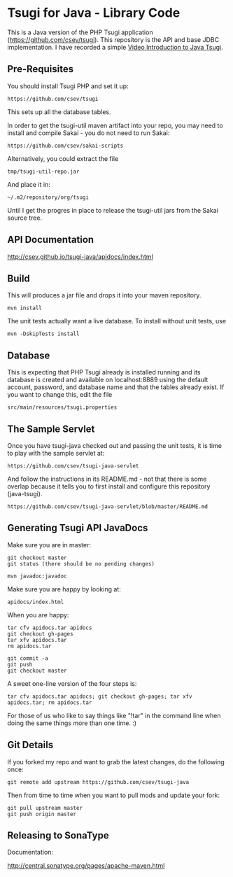 Tsugi for Java - Library Code
=============================

This is a Java version of the PHP Tsugi application 
(https://github.com/csev/tsugi).  This repository is the 
API and base JDBC implementation.  I have recorded a simple
<a href="https://www.youtube.com/watch?v=R2hsu0xusKo&list=PLlRFEj9H3Oj5WZUjVjTJVBN18ozYSWMhw&index=10"
target="_blank">Video Introduction to Java Tsugi</a>.

Pre-Requisites
--------------

You should install Tsugi PHP and set it up:

    https://github.com/csev/tsugi

This sets up all the database tables.   

In order to get the tsugi-util maven artifact into your repo,
you may need to install and compile Sakai - you do not need 
to run Sakai:

    https://github.com/csev/sakai-scripts

Alternatively, you could extract the file

    tmp/tsugi-util-repo.jar

And place it in:

    ~/.m2/repository/org/tsugi

Until I get the progres in place to release the tsugi-util jars
from the Sakai source tree.

API Documentation
-----------------

<a href="http://csev.github.io/tsugi-java/apidocs/index.html" target="_blank">http://csev.github.io/tsugi-java/apidocs/index.html</a>

Build
-----
This will produces a jar file and drops it into your maven repository. 

    mvn install

The unit tests actually want a live database.  To install without unit tests, use

    mvn -DskipTests install

Database
--------

This is expecting that PHP Tsugi already is installed running 
and its database is created and available on localhost:8889
using the default account, password, and database name 
and that the tables already exist.
If you want to change this, edit the file

    src/main/resources/tsugi.properties

The Sample Servlet
------------------

Once you have tsugi-java checked out and passing the unit tests, it is time to play with the sample
servlet at:

    https://github.com/csev/tsugi-java-servlet

And follow the instructions in its README.md - not that there is some overlap because it tells you to first install 
and configure this repository (java-tsugi).

    https://github.com/csev/tsugi-java-servlet/blob/master/README.md


Generating Tsugi API JavaDocs
-----------------------------

Make sure you are in master:

    git checkout master
    git status (there should be no pending changes)

    mvn javadoc:javadoc

Make sure you are happy by looking at:

    apidocs/index.html

When you are happy:

    tar cfv apidocs.tar apidocs
    git checkout gh-pages
    tar xfv apidocs.tar
    rm apidocs.tar

    git commit -a
    git push
    git checkout master

A sweet one-line version of the four steps is:

    tar cfv apidocs.tar apidocs; git checkout gh-pages; tar xfv apidocs.tar; rm apidocs.tar

For those of us who like to say things like "!tar" in the command line when 
doing the same things more than one time. :)

Git Details
-----------

If you forked my repo and want to grab the latest changes, do 
the following once:

    git remote add upstream https://github.com/csev/tsugi-java

Then from time to time when you want to pull mods and update your fork:

    git pull upstream master
    git push origin master
    

Releasing to SonaType
---------------------

Documentation: 

http://central.sonatype.org/pages/apache-maven.html

